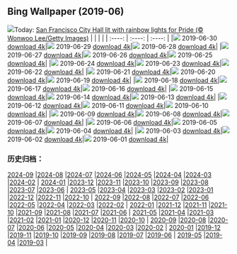 ## Bing Wallpaper (2019-06)
![](http://cn.bing.com/th?id=OHR.Pride2019_EN-US5957966998_UHD.jpg&w=1000)Today: [San Francisco City Hall lit with rainbow lights for Pride (© Wonwoo Lee/Getty Images)](http://cn.bing.com/th?id=OHR.Pride2019_EN-US5957966998_UHD.jpg)
|      |      |      |
| :----: | :----: | :----: |
|![](http://cn.bing.com/th?id=OHR.Pride2019_EN-US5957966998_UHD.jpg&pid=hp&w=384&h=216&rs=1&c=4) 2019-06-30 [download 4k](http://cn.bing.com/th?id=OHR.Pride2019_EN-US5957966998_UHD.jpg)|![](http://cn.bing.com/th?id=OHR.BurrowingOwlet_EN-US5825222069_UHD.jpg&pid=hp&w=384&h=216&rs=1&c=4) 2019-06-29 [download 4k](http://cn.bing.com/th?id=OHR.BurrowingOwlet_EN-US5825222069_UHD.jpg)|![](http://cn.bing.com/th?id=OHR.Montreux_EN-US5652122855_UHD.jpg&pid=hp&w=384&h=216&rs=1&c=4) 2019-06-28 [download 4k](http://cn.bing.com/th?id=OHR.Montreux_EN-US5652122855_UHD.jpg)|
|![](http://cn.bing.com/th?id=OHR.RootBridge_EN-US5546496960_UHD.jpg&pid=hp&w=384&h=216&rs=1&c=4) 2019-06-27 [download 4k](http://cn.bing.com/th?id=OHR.RootBridge_EN-US5546496960_UHD.jpg)|![](http://cn.bing.com/th?id=OHR.GlastonburyTor_EN-US5410294627_UHD.jpg&pid=hp&w=384&h=216&rs=1&c=4) 2019-06-26 [download 4k](http://cn.bing.com/th?id=OHR.GlastonburyTor_EN-US5410294627_UHD.jpg)|![](http://cn.bing.com/th?id=OHR.SutherlandFalls_EN-US5254268111_UHD.jpg&pid=hp&w=384&h=216&rs=1&c=4) 2019-06-25 [download 4k](http://cn.bing.com/th?id=OHR.SutherlandFalls_EN-US5254268111_UHD.jpg)|
|![](http://cn.bing.com/th?id=OHR.PhilippinesFirefly_EN-US5113207566_UHD.jpg&pid=hp&w=384&h=216&rs=1&c=4) 2019-06-24 [download 4k](http://cn.bing.com/th?id=OHR.PhilippinesFirefly_EN-US5113207566_UHD.jpg)|![](http://cn.bing.com/th?id=OHR.Gnomesville_EN-US4972983987_UHD.jpg&pid=hp&w=384&h=216&rs=1&c=4) 2019-06-23 [download 4k](http://cn.bing.com/th?id=OHR.Gnomesville_EN-US4972983987_UHD.jpg)|![](http://cn.bing.com/th?id=OHR.ManausBasin_EN-US4418838752_UHD.jpg&pid=hp&w=384&h=216&rs=1&c=4) 2019-06-22 [download 4k](http://cn.bing.com/th?id=OHR.ManausBasin_EN-US4418838752_UHD.jpg)|
|![](http://cn.bing.com/th?id=OHR.SunVoyager_EN-US4292483884_UHD.jpg&pid=hp&w=384&h=216&rs=1&c=4) 2019-06-21 [download 4k](http://cn.bing.com/th?id=OHR.SunVoyager_EN-US4292483884_UHD.jpg)|![](http://cn.bing.com/th?id=OHR.AlaskaEagle_EN-US3628054504_UHD.jpg&pid=hp&w=384&h=216&rs=1&c=4) 2019-06-20 [download 4k](http://cn.bing.com/th?id=OHR.AlaskaEagle_EN-US3628054504_UHD.jpg)|![](http://cn.bing.com/th?id=OHR.CherryLaurelMaze_EN-US3512647724_UHD.jpg&pid=hp&w=384&h=216&rs=1&c=4) 2019-06-19 [download 4k](http://cn.bing.com/th?id=OHR.CherryLaurelMaze_EN-US3512647724_UHD.jpg)|
|![](http://cn.bing.com/th?id=OHR.HelixPomatia_EN-US3386213495_UHD.jpg&pid=hp&w=384&h=216&rs=1&c=4) 2019-06-18 [download 4k](http://cn.bing.com/th?id=OHR.HelixPomatia_EN-US3386213495_UHD.jpg)|![](http://cn.bing.com/th?id=OHR.CrystalBridges_EN-US3284594131_UHD.jpg&pid=hp&w=384&h=216&rs=1&c=4) 2019-06-17 [download 4k](http://cn.bing.com/th?id=OHR.CrystalBridges_EN-US3284594131_UHD.jpg)|![](http://cn.bing.com/th?id=OHR.PantheraLeoDad_EN-US3182634358_UHD.jpg&pid=hp&w=384&h=216&rs=1&c=4) 2019-06-16 [download 4k](http://cn.bing.com/th?id=OHR.PantheraLeoDad_EN-US3182634358_UHD.jpg)|
|![](http://cn.bing.com/th?id=OHR.ChalkArt_EN-US3110857931_UHD.jpg&pid=hp&w=384&h=216&rs=1&c=4) 2019-06-15 [download 4k](http://cn.bing.com/th?id=OHR.ChalkArt_EN-US3110857931_UHD.jpg)|![](http://cn.bing.com/th?id=OHR.ChimneyRock_EN-US4423988302_UHD.jpg&pid=hp&w=384&h=216&rs=1&c=4) 2019-06-14 [download 4k](http://cn.bing.com/th?id=OHR.ChimneyRock_EN-US4423988302_UHD.jpg)|![](http://cn.bing.com/th?id=OHR.MachineElephant_EN-US2606847805_UHD.jpg&pid=hp&w=384&h=216&rs=1&c=4) 2019-06-13 [download 4k](http://cn.bing.com/th?id=OHR.MachineElephant_EN-US2606847805_UHD.jpg)|
|![](http://cn.bing.com/th?id=OHR.RioGrande_EN-US2523655802_UHD.jpg&pid=hp&w=384&h=216&rs=1&c=4) 2019-06-12 [download 4k](http://cn.bing.com/th?id=OHR.RioGrande_EN-US2523655802_UHD.jpg)|![](http://cn.bing.com/th?id=OHR.CrackingArt_EN-US2386428540_UHD.jpg&pid=hp&w=384&h=216&rs=1&c=4) 2019-06-11 [download 4k](http://cn.bing.com/th?id=OHR.CrackingArt_EN-US2386428540_UHD.jpg)|![](http://cn.bing.com/th?id=OHR.PontadaPiedade_EN-US2259458869_UHD.jpg&pid=hp&w=384&h=216&rs=1&c=4) 2019-06-10 [download 4k](http://cn.bing.com/th?id=OHR.PontadaPiedade_EN-US2259458869_UHD.jpg)|
|![](http://cn.bing.com/th?id=OHR.CrownFountain_EN-US2176724041_UHD.jpg&pid=hp&w=384&h=216&rs=1&c=4) 2019-06-09 [download 4k](http://cn.bing.com/th?id=OHR.CrownFountain_EN-US2176724041_UHD.jpg)|![](http://cn.bing.com/th?id=OHR.Biorocks_EN-US2105531029_UHD.jpg&pid=hp&w=384&h=216&rs=1&c=4) 2019-06-08 [download 4k](http://cn.bing.com/th?id=OHR.Biorocks_EN-US2105531029_UHD.jpg)|![](http://cn.bing.com/th?id=OHR.DoughnutDay_EN-US0218386243_UHD.jpg&pid=hp&w=384&h=216&rs=1&c=4) 2019-06-07 [download 4k](http://cn.bing.com/th?id=OHR.DoughnutDay_EN-US0218386243_UHD.jpg)|
|![](http://cn.bing.com/th?id=OHR.MulberryArtificialHarbour_EN-US4938005411_UHD.jpg&pid=hp&w=384&h=216&rs=1&c=4) 2019-06-06 [download 4k](http://cn.bing.com/th?id=OHR.MulberryArtificialHarbour_EN-US4938005411_UHD.jpg)|![](http://cn.bing.com/th?id=OHR.PeruvianRainforest_EN-US4826244876_UHD.jpg&pid=hp&w=384&h=216&rs=1&c=4) 2019-06-05 [download 4k](http://cn.bing.com/th?id=OHR.PeruvianRainforest_EN-US4826244876_UHD.jpg)|![](http://cn.bing.com/th?id=OHR.VastPalmGrove_EN-US4704093653_UHD.jpg&pid=hp&w=384&h=216&rs=1&c=4) 2019-06-04 [download 4k](http://cn.bing.com/th?id=OHR.VastPalmGrove_EN-US4704093653_UHD.jpg)|
|![](http://cn.bing.com/th?id=OHR.HeligolandSealPup_EN-US4560370617_UHD.jpg&pid=hp&w=384&h=216&rs=1&c=4) 2019-06-03 [download 4k](http://cn.bing.com/th?id=OHR.HeligolandSealPup_EN-US4560370617_UHD.jpg)|![](http://cn.bing.com/th?id=OHR.BassRock_EN-US4445778616_UHD.jpg&pid=hp&w=384&h=216&rs=1&c=4) 2019-06-02 [download 4k](http://cn.bing.com/th?id=OHR.BassRock_EN-US4445778616_UHD.jpg)|![](http://cn.bing.com/th?id=OHR.HighTrestleTrail_EN-US4329190913_UHD.jpg&pid=hp&w=384&h=216&rs=1&c=4) 2019-06-01 [download 4k](http://cn.bing.com/th?id=OHR.HighTrestleTrail_EN-US4329190913_UHD.jpg)|
### 历史归档：
[2024-09](/picture/2024-09/) |[2024-08](/picture/2024-08/) |[2024-07](/picture/2024-07/) |[2024-06](/picture/2024-06/) |[2024-05](/picture/2024-05/) |[2024-04](/picture/2024-04/) |[2024-03](/picture/2024-03/) |[2024-02](/picture/2024-02/) |
[2024-01](/picture/2024-01/) |[2023-12](/picture/2023-12/) |[2023-11](/picture/2023-11/) |[2023-10](/picture/2023-10/) |[2023-09](/picture/2023-09/) |[2023-08](/picture/2023-08/) |[2023-07](/picture/2023-07/) |[2023-06](/picture/2023-06/) |
[2023-05](/picture/2023-05/) |[2023-04](/picture/2023-04/) |[2023-03](/picture/2023-03/) |[2023-02](/picture/2023-02/) |[2023-01](/picture/2023-01/) |[2022-12](/picture/2022-12/) |[2022-11](/picture/2022-11/) |[2022-10](/picture/2022-10/) |
[2022-09](/picture/2022-09/) |[2022-08](/picture/2022-08/) |[2022-07](/picture/2022-07/) |[2022-06](/picture/2022-06/) |[2022-05](/picture/2022-05/) |[2022-04](/picture/2022-04/) |[2022-03](/picture/2022-03/) |[2022-02](/picture/2022-02/) |
[2022-01](/picture/2022-01/) |[2021-12](/picture/2021-12/) |[2021-11](/picture/2021-11/) |[2021-10](/picture/2021-10/) |[2021-09](/picture/2021-09/) |[2021-08](/picture/2021-08/) |[2021-07](/picture/2021-07/) |[2021-06](/picture/2021-06/) |
[2021-05](/picture/2021-05/) |[2021-04](/picture/2021-04/) |[2021-03](/picture/2021-03/) |[2021-02](/picture/2021-02/) |[2021-01](/picture/2021-01/) |[2020-12](/picture/2020-12/) |[2020-11](/picture/2020-11/) |[2020-10](/picture/2020-10/) |
[2020-09](/picture/2020-09/) |[2020-08](/picture/2020-08/) |[2020-07](/picture/2020-07/) |[2020-06](/picture/2020-06/) |[2020-05](/picture/2020-05/) |[2020-04](/picture/2020-04/) |[2020-03](/picture/2020-03/) |[2020-02](/picture/2020-02/) |
[2020-01](/picture/2020-01/) |[2019-12](/picture/2019-12/) |[2019-11](/picture/2019-11/) |[2019-10](/picture/2019-10/) |[2019-09](/picture/2019-09/) |[2019-08](/picture/2019-08/) |[2019-07](/picture/2019-07/) |[2019-06](/picture/2019-06/) |
[2019-05](/picture/2019-05/) |[2019-04](/picture/2019-04/) |[2019-03](/picture/2019-03/) |
